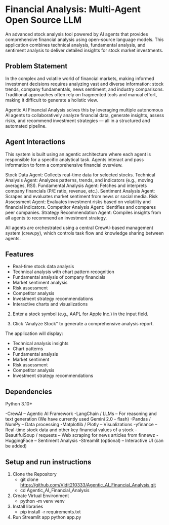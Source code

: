 # Financial Analysis: Multi-Agent Open Source LLM

An advanced stock analysis tool powered by AI agents that provides comprehensive financial analysis using open-source language models. This application combines technical analysis, fundamental analysis, and sentiment analysis to deliver detailed insights for stock market investments.

## Problem Statement 

In the complex and volatile world of financial markets, making informed investment decisions requires analyzing vast and diverse information: stock trends, company fundamentals, news sentiment, and industry comparisons. Traditional approaches often rely on fragmented tools and manual effort, making it difficult to generate a holistic view.

Agentic AI Financial Analysis solves this by leveraging multiple autonomous AI agents to collaboratively analyze financial data, generate insights, assess risks, and recommend investment strategies — all in a structured and automated pipeline.

## Agent Interactions 

This system is built using an agentic architecture where each agent is responsible for a specific analytical task. Agents interact and pass information to form a comprehensive financial overview.

Stock Data Agent: Collects real-time data for selected stocks.
Technical Analysis Agent: Analyzes patterns, trends, and indicators (e.g., moving averages, RSI).
Fundamental Analysis Agent: Fetches and interprets company financials (P/E ratio, revenue, etc.).
Sentiment Analysis Agent: Scrapes and evaluates market sentiment from news or social media.
Risk Assessment Agent: Evaluates investment risks based on volatility and financial indicators.
Competitor Analysis Agent: Identifies and compares peer companies.
Strategy Recommendation Agent: Compiles insights from all agents to recommend an investment strategy.

All agents are orchestrated using a central CrewAI-based management system (crew.py), which controls task flow and knowledge sharing between agents.

## Features

- Real-time stock data analysis
- Technical analysis with chart pattern recognition
- Fundamental analysis of company financials
- Market sentiment analysis
- Risk assessment
- Competitor analysis
- Investment strategy recommendations
- Interactive charts and visualizations

2. Enter a stock symbol (e.g., AAPL for Apple Inc.) in the input field.

3. Click "Analyze Stock" to generate a comprehensive analysis report.

The application will display:
- Technical analysis insights
- Chart patterns
- Fundamental analysis
- Market sentiment
- Risk assessment
- Competitor analysis
- Investment strategy recommendations

## Dependencies

Python 3.10+

-CrewAI – Agentic AI Framework
-LangChain / LLMs – For reasoning and text generation (We have currently used Gemini 2.0 - flash)
-Pandas / NumPy – Data processing
-Matplotlib / Plotly – Visualizations
-yfinance – Real-time stock data and other key financial values of a stock
-BeautifulSoup / requests – Web scraping for news articles from finnewz
-HuggingFace – Sentiment Analysis
-Streamlit (optional) – Interactive UI (can be added)


## Setup and run instructions 

1. Clone the Repository
   - git clone https://github.com/Vidit210333/Agentic_AI_Financial_Analysis.git
   - cd Agentic_AI_Financial_Analysis
2. Create Virtual Environment
   - python -m venv venv
3. Install libraries
   - pip install -r requirements.txt
4. Run Streamlit app
   python app.py
